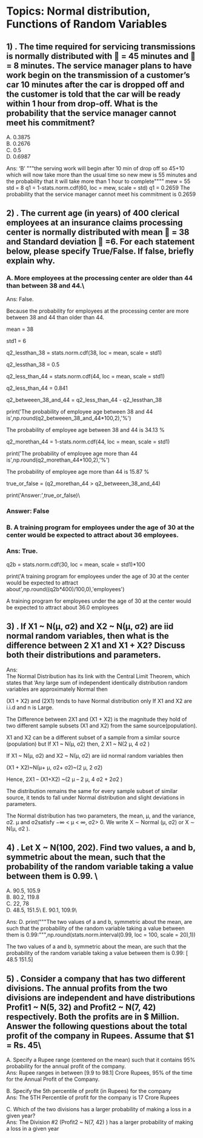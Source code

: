# Topics: Normal distribution, Functions of Random Variables

## 1) .	The time required for servicing transmissions is normally distributed with  = 45 minutes and  = 8 minutes. The service manager plans to have work begin on the transmission of a customer’s car 10 minutes after the car is dropped off and the customer is told that the car will be ready within 1 hour from drop-off. What is the probability that the service manager cannot meet his commitment? 

A.	0.3875   
B.	0.2676   
C.	0.5   
D.	0.6987 

Ans: ‘B’ 
 """the serving work will begin after 10 min of drop off so 45+10 
which will now take more than the usual time so new mew is 55 minutes 
and the probability that it will take more than 1 hour to complete""""
mew = 55
std = 8
q1 = 1-stats.norm.cdf(60, loc = mew, scale = std)
q1 = 0.2659
The probability that the service manager cannot meet his commitment is 0.2659


## 2) .	The current age (in years) of 400 clerical employees at an insurance claims processing center is normally distributed with mean  = 38 and Standard deviation  =6. For each statement below, please specify True/False. If false, briefly explain why.

### A.	More employees at the processing center are older than 44 than between 38 and 44.\
Ans: False.

Because the probability for employees at the processing center are more between 38 and 44 than older than 44.

mean = 38

std1 = 6

q2_lessthan_38 = stats.norm.cdf(38, loc = mean, scale = std1)

q2_lessthan_38 = 0.5

q2_less_than_44 = stats.norm.cdf(44, loc = mean,  scale = std1)

q2_less_than_44 = 0.841

q2_betweeen_38_and_44 = q2_less_than_44 - q2_lessthan_38

print('The probability of employee age between 38 and 44 is',np.round(q2_betweeen_38_and_44*100,2),'%')

The probability of employee age between 38 and 44 is 34.13 %

q2_morethan_44 = 1-stats.norm.cdf(44, loc = mean, scale = std1)

print('The probability of employee age more than 44 is',np.round(q2_morethan_44*100,2),'%')

The probability of employee age more than 44 is 15.87 %

true_or_false = (q2_morethan_44 > q2_betweeen_38_and_44)

print('Answer:',true_or_false)\

### Answer: False

### B.	A training program for employees under the age of 30 at the center would be expected to attract about 36 employees.

### Ans: True.

q2b = stats.norm.cdf(30, loc = mean, scale = std1)*100

print('A training program for employees under the age of 30 at the center would be expected to attract about',np.round((q2b*400)/100,0),'employees')

A training program for employees under the age of 30 at the center would be expected to attract about 36.0 employees

## 3) .	If X1 ~ N(μ, σ2) and X2 ~ N(μ, σ2) are iid normal random variables, then what is the difference between 2 X1 and X1 + X2? Discuss both their distributions and parameters.

Ans:  
The Normal Distribution has its link with the Central Limit Theorem, which states that ‘Any large sum of independent identically distribution random variables are approximately Normal then

(X1 + X2) and (2X1) tends to have Normal distribution only If X1 and X2 are i.i.d and n is Large. 

The Difference between 2X1 and (X1 + X2) is the magnitude they hold of two different sample subsets (X1 and X2) from the same source(population). 

X1 and X2 can be a different subset of a sample from a similar source (population) but 
If X1 ~ N(μ, σ2)  then, 2 X1 ~ N(2 μ, 4 σ2 ) 

If X1 ~ N(μ, σ2) and X2 ~ N(μ, σ2) are iid normal random variables then 

(X1 + X2)~N(μ+ μ,  σ2+  σ2)~(2 μ, 2 σ2)

Hence, 2X1 – (X1+X2) ~(2 μ – 2 μ, 4 σ2  + 2σ2 )

The distribution remains the same for every sample subset of similar source, it tends to fall under Normal distribution and slight deviations in parameters.

The Normal distribution has two parameters, the mean, µ, and the variance, σ2.
 µ and σ2satisfy −∞ < µ < ∞, σ2> 0. We write X ∼ Normal (µ, σ2) or X ∼ N(µ, σ2 ).

## 4) .	Let X ~ N(100, 202). Find two values, a and b, symmetric about the mean, such that the probability of the random variable taking a value between them is 0.99. \

A.	90.5, 105.9 \
B.	80.2, 119.8 \
C.	22, 78 \
D.	48.5, 151.5\ 
E.	90.1, 109.9\

Ans:  D. 
print("""The two values of a and b, symmetric about the mean, 
      are such that the probability of the random variable 
      taking a value between them is 0.99:""",np.round(stats.norm.interval(0.99, loc = 100, scale = 20),1))
      
The two values of a and b, symmetric about the mean, 
      are such that the probability of the random variable 
      taking a value between them is 0.99: [ 48.5 151.5]


## 5) .	Consider a company that has two different divisions. The annual profits from the two divisions are independent and have distributions Profit1 ~ N(5, 32) and Profit2 ~ N(7, 42) respectively. Both the profits are in $ Million. Answer the following questions about the total profit of the company in Rupees. Assume that $1 = Rs. 45\

A.	Specify a Rupee range (centered on the mean) such that it contains 95% probability for the annual profit of the company.\
Ans: Rupee ranges in between [9.9 to 98.1] Crore Rupees, 95% of the time for the Annual Profit of the Company.

B.	Specify the 5th percentile of profit (in Rupees) for the company\
Ans: The 5TH Percentile of profit for the company is 17 Crore Rupees

C.	Which of the two divisions has a larger probability of making a loss in a given year?\
Ans: The Division #2 (Profit2 ~ N(7, 42) ) has a larger probability of making a loss in a given year

